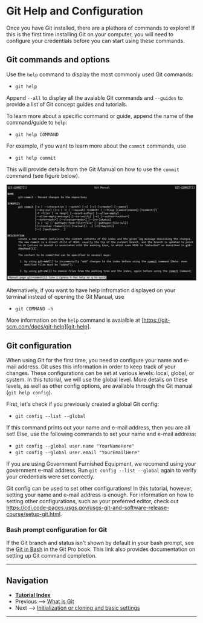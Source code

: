 # Git Help and Configuration

Once you have Git installed, there are a plethora of commands to explore! If this is the first time installing Git on your computer, you will need to configure your credentials before you can start using these commands.

## Git commands and options

Use the `help` command to display the most commonly used Git commands:

- `git help`

Append `--all` to display all the avaiable Git commands and `--guides` to provide a list of Git concept guides and tutorials.

To learn more about a specific command or guide, append the name of the command/guide to `help`:

- `git help COMMAND`

For example, if you want to learn more about the `commit` commands, use

- `git help commit`

This will provide details from the Git Manual on how to use the `commit` command (see figure below).

<img src="./img/git-manual-commit.png" alt="Git manual for `git commit`" width="800" />

Alternatively, if you want to have help infromation displayed on your terminal instead of opening the Git Manual, use

- `git COMMAND -h`

More information on the `help` command is avaialble at [https://git-scm.com/docs/git-help][git-help].

[git-help]: https://git-scm.com/docs/git-help "This is a non-Federal link"

## Git configuration

When using Git for the first time, you need to configure your name and e-mail address. Git uses this information in order to keep track of your changes. These configurations can be set at various levels: local, global, or system. In this tutorial, we will use the global level. More details on these levels, as well as other config options, are available through the Git manual (`git help config`).

First, let's check if you previously created a global Git config:

- `git config --list --global`

If this command prints out your name and e-mail address, then you are all set! Else, use the following commands to set your name and e-mail address:

- `git config --global user.name "YourNameHere"`
- `git config --global user.email "YourEmailHere"`

If you are using Government Furnished Equipment, we recomend using your government e-mail address. Run `git config --list --global` again to verify your credentials were set correctly.

Git config can be used to set other configurations! In this tutorial, however, setting your name and e-mail address is enough. For information on how to setting other configurations, such as your preferred editor, check out <https://cdi.code-pages.usgs.gov/usgs-git-and-software-release-course/setup-git.html>.

### Bash prompt configuration for Git

If the Git branch and status isn't shown by default in your bash prompt, see the
[Git in Bash][git-in-bash] in the Git Pro book. This link also provides documentation on setting
up Git command completion.

[git-in-bash]: https://git-scm.com/book/en/v2/Appendix-A:-Git-in-Other-Environments-Git-in-Bash "This is a non-Federal link"

---

## Navigation

- [**Tutorial Index**](./README.md#tutorial-outline)
- Previous --> [What is Git](./what-is-git.md)
- Next --> [Initialization or cloning and basic settings](./git-going.md)

---
